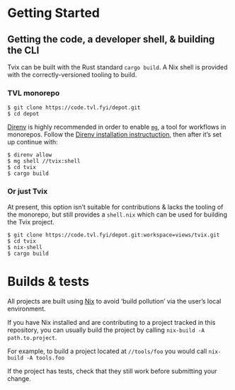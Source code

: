 # Getting Started

## Getting the code, a developer shell, & building the CLI

Tvix can be built with the Rust standard `cargo build`. A Nix shell is provided
with the correctly-versioned tooling to build.

### TVL monorepo

```console
$ git clone https://code.tvl.fyi/depot.git
$ cd depot
```

[Direnv][] is highly recommended in order to enable [`mg`][mg], a tool for
workflows in monorepos. Follow the [Direnv installation
instructuction][direnv-inst], then after it’s set up continue with:

```console
$ direnv allow
$ mg shell //tvix:shell
$ cd tvix
$ cargo build
```

### Or just Tvix

At present, this option isn’t suitable for contributions & lacks the tooling of
the monorepo, but still provides a `shell.nix` which can be used for building
the Tvix project.

```console
$ git clone https://code.tvl.fyi/depot.git:workspace=views/tvix.git
$ cd tvix
$ nix-shell
$ cargo build
```


# Builds & tests

All projects are built using [Nix][] to avoid ‘build pollution’ via the user’s
local environment.

If you have Nix installed and are contributing to a project tracked in this
repository, you can usually build the project by calling `nix-build -A
path.to.project`.

For example, to build a project located at `//tools/foo` you would call
`nix-build -A tools.foo`

If the project has tests, check that they still work before submitting your
change.


[Direnv]: https://direnv.net
[direnv-inst]: https://direnv.net/docs/installation.html
[Nix]: https://nixos.org/nix/
[mg]: https://code.tvl.fyi/tree/tools/magrathea
